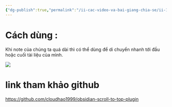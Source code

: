 ```yaml
---
{"dg-publish":true,"permalink":"/ii-cac-video-va-bai-giang-chia-se/ii-1-plugin/plugin-scroll-to-top-plugin/","dgPassFrontmatter":true,"noteIcon":"1","created":"","updated":""}
---
```



# Cách dùng :

Khi note của chúng ta quá dài thì có thể dùng để di chuyển nhanh tới đầu hoặc cuối tài liệu của mình.

![](https://i.imgur.com/zIcUvkx.png)

# link tham khảo github
https://github.com/cloudhao1999/obsidian-scroll-to-top-plugin